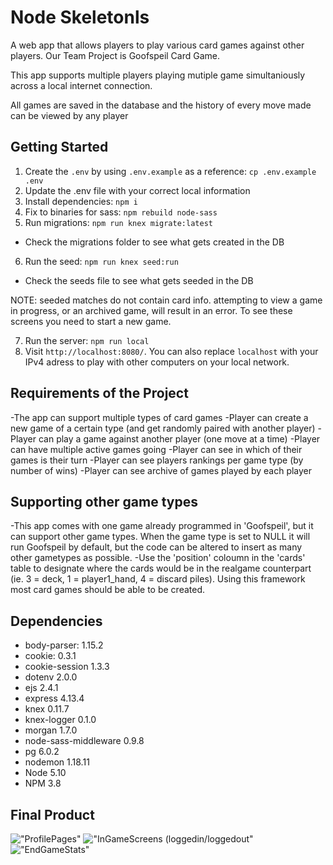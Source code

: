 # Node Skeletonls
A web app that allows players to play various card games against other players. Our Team Project is Goofspeil Card Game.

This app supports multiple players playing mutiple game simultaniously across a local internet connection.

All games are saved in the database and the history of every move made can be viewed by any player


## Getting Started

1. Create the `.env` by using `.env.example` as a reference: `cp .env.example .env`
2. Update the .env file with your correct local information
3. Install dependencies: `npm i`
4. Fix to binaries for sass: `npm rebuild node-sass`
5. Run migrations: `npm run knex migrate:latest`
  - Check the migrations folder to see what gets created in the DB
6. Run the seed: `npm run knex seed:run`
  - Check the seeds file to see what gets seeded in the DB

NOTE: seeded matches do not contain card info. attempting to view a game in progress, or an archived game, will result in an error. To see these screens you need to start a new game.

7. Run the server: `npm run local`
8. Visit `http://localhost:8080/`. You can also replace `localhost` with your IPv4 adress to play with other computers on your local network.


## Requirements of the Project

  -The app can support multiple types of card games
  -Player can create a new game of a certain type (and get randomly paired with another player)
  -Player can play a game against another player (one move at a time)
  -Player can have multiple active games going
  -Player can see in which of their games is their turn
  -Player can see players rankings per game type (by number of wins)
  -Player can see archive of games played by each player

## Supporting other game types

  -This app comes with one game already programmed in 'Goofspeil', but it can support other game types. When the game type is set to NULL it will run Goofspeil by default, but the code can be altered to insert as many other gametypes as possible.
  -Use the 'position' coloumn in the 'cards' table to designate where the cards would be in the realgame counterpart (ie. 3 = deck, 1 = player1_hand, 4 = discard piles). Using this framework most card games should be able to be created.


## Dependencies



- body-parser: 1.15.2
- cookie:  0.3.1
- cookie-session 1.3.3
- dotenv  2.0.0
- ejs 2.4.1
- express 4.13.4
- knex 0.11.7
- knex-logger 0.1.0
- morgan 1.7.0
- node-sass-middleware 0.9.8
- pg 6.0.2
- nodemon 1.18.11
- Node 5.10
- NPM 3.8

## Final Product

!["ProfilePages"](https://github.com/juliantomlin/card_game_midterm/blob/master/docs/profile_screens.png)
!["InGameScreens (loggedin/loggedout"](https://github.com/juliantomlin/card_game_midterm/blob/master/docs/card_game_board.png)
!["EndGameStats"](https://github.com/juliantomlin/card_game_midterm/blob/master/docs/endgame_stats.png)







